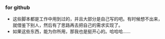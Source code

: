 ###

### for github 

* 这些脚本都是工作中用到过的，并且大部分是自己写的吧。有时候想不出来，就借鉴下别人，然后有了思路再去把自己的需求实现了。
* 如果这些东西，能为你所用，那我也是挺开心的。哈哈哈......

